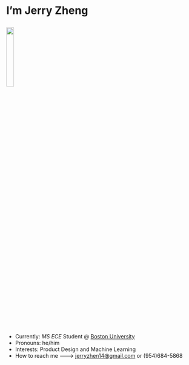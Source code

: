  # **I’m Jerry Zheng** <p align="justify"> <img src="https://github.com/user-attachments/assets/53a8d1db-b954-40d2-bde6-b8b3aa1e1cd4"  width="20%">
- Currently: *MS ECE* Student @ [Boston University](https://www.bu.edu/)
- Pronouns: he/him
- Interests: Product Design and Machine Learning
- How to reach me ---> jerryzhen14@gmail.com or (954)684-5868
